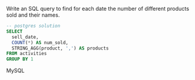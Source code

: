 
Write an SQL query to find for each date the number of different products sold and their names.

```sql
-- postgres solution
SELECT 
  sell_date,
  COUNT(*) AS num_sold,
  STRING_AGG(product, ',') AS products
FROM activities
GROUP BY 1
```

MySQL
